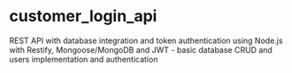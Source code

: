# customer_login_api
REST API with database integration and token authentication using Node.js with Restify, Mongoose/MongoDB and JWT -  basic database CRUD and users implementation and authentication
